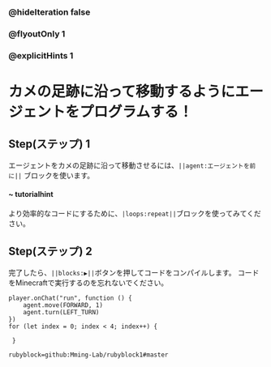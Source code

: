 ### @hideIteration false 
### @flyoutOnly 1
### @explicitHints 1


# カメの足跡に沿って移動するようにエージェントをプログラムする！

## Step(ステップ) 1 
エージェントをカメの足跡に沿って移動させるには、``||agent:エージェントを前に||`` ブロックを使います。

#### ~ tutorialhint 
より効率的なコードにするために、``|loops:repeat||``ブロックを使ってみてください。

## Step(ステップ) 2
完了したら、``||blocks:▶||``ボタンを押してコードをコンパイルします。
コードをMinecraftで実行するのを忘れないでください。</br>

```blocks
player.onChat("run", function () {
    agent.move(FORWARD, 1)
    agent.turn(LEFT_TURN)
})
for (let index = 0; index < 4; index++) {
    	
 }
``` 
```package
rubyblock=github:Mming-Lab/rubyblock1#master
```

